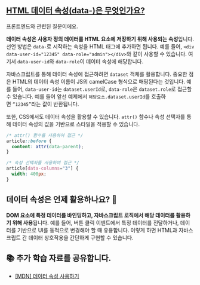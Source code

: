 ## [HTML 데이터 속성(data-)은 무엇인가요?](https://www.maeil-mail.kr/question/116)

프론트엔드와 관련된 질문이에요.

**데이터 속성은 사용자 정의 데이터를 HTML 요소에 저장하기 위해 사용되는 속성**입니다. 선언 방법은 `data-`로 시작하는 속성을 HTML 태그에 추가하면 됩니다. 예를 들어, `<div data-user-id="12345" data-role="admin"></div>`와 같이 사용할 수 있습니다. 여기서 `data-user-id`와 `data-role`이 데이터 속성에 해당합니다.

자바스크립트를 통해 데이터 속성에 접근하려면 `dataset` 객체를 활용합니다. 중요한 점은 HTML의 데이터 속성 이름이 JS의 camelCase 형식으로 매핑된다는 것입니다. 예를 들어, `data-user-id`는 `dataset.userId`로, `data-role`은 `dataset.role`로 접근할 수 있습니다. 예를 들어 앞선 예제에서 `해당요소.dataset.userId`를 호출하면 `“12345”`라는 값이 반환됩니다.

또한, CSS에서도 데이터 속성을 활용할 수 있습니다. `attr()` 함수나 속성 선택자를 통해 데이터 속성의 값을 기반으로 스타일을 적용할 수 있습니다.

```css
/* attr() 함수를 사용하여 접근 */
article::before {
  content: attr(data-parent);
}

/* 속성 선택자를 사용하여 접근 */
article[data-columns="3"] {
  width: 400px;
}
```

## 데이터 속성은 언제 활용하나요? 🤔

**DOM 요소에 특정 데이터를 바인딩하고, 자바스크립트 로직에서 해당 데이터를 활용하기 위해 사용**됩니다. 예를 들어, 버튼 클릭 이벤트에서 특정 데이터를 전달하거나, 데이터를 기반으로 UI를 동적으로 변경해야 할 때 유용합니다. 이렇게 하면 HTML과 자바스크립트 간 데이터 상호작용을 간단하게 구현할 수 있습니다.

## 📚 추가 학습 자료를 공유합니다.

- [[MDN] 데이터 속성 사용하기](https://developer.mozilla.org/ko/docs/Learn/HTML/Howto/Use_data_attributes)